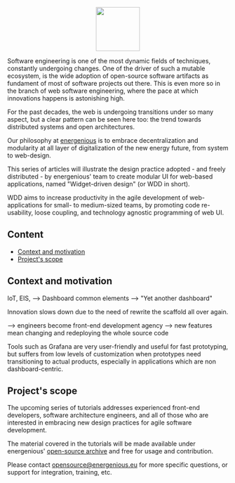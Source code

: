 <p align="center" >
    <img src="https://assets.gitlab-static.net/uploads/-/system/project/avatar/17941820/logo_widgets.png" width="100" />
</p >
 
Software engineering is one of the most dynamic fields of techniques, constantly undergoing changes. 
One of the driver of such a mutable ecosystem, is the wide adoption of open-source software artifacts as fundament of most of software projects out there. This is even more so in the branch of web software engineering, where the pace at which innovations happens is astonishing high.

For the past decades, the web is undergoing transitions under so many aspect, but a clear pattern can be seen here too: the trend towards distributed systems and open architectures.

Our philosophy at [energenious](https://eo.energy) is to embrace decentralization and modularity at all layer of digitalization of the new energy future, from system to web-design.

This series of articles will illustrate the design practice adopted - and freely distributed - by energenious' team to create modular UI for web-based applications, named "Widget-driven design" (or WDD in short).

WDD aims to increase productivity in the agile development of web-applications for small- to medium-sized teams, by promoting code re-usability, loose coupling, and technology agnostic programming of web UI. 

## Content ##

<!-- MarkdownTOC autolink="true" autoanchor="true" -->

- [Context and motivation](#context-and-motivation)
- [Project's scope](#projects-scope)

<!-- /MarkdownTOC -->

<a id="context-and-motivation"></a>
## Context and motivation ##

IoT, EIS, --> Dashboard common elements --> "Yet another dashboard"

Innovation slows down due to the need of rewrite the scaffold all over again.

--> engineers become front-end development agency 
--> new features mean changing and redeploying the whole source code 

Tools such as Grafana are very user-friendly and useful for fast prototyping, but suffers from low levels of customization when prototypes need transitioning to actual products, especially in applications which are non dashboard-centric.

<a id="projects-scope"></a>
## Project's scope ##

The upcoming series of tutorials addresses experienced front-end developers, software architecture engineers, and all of those who are interested in embracing new design practices for agile software development.

The material covered in the tutorials will be made available under energenious' [open-source archive](https://gitlab.com/energenious/widgets) and free for usage and contribution.

Please contact [opensource@energenious.eu](mailto:opensource@energenious.eu) for more specific questions, or support for integration, training, etc.

